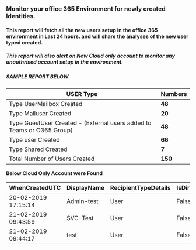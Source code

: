 ### Monitor your office 365 Environment for newly created Identities.
#### This report will fetch all the new users setup in the office 365 environment in Last 24 hours. and will share the analyses of the new user typed created.
##### This report will also alert on New Cloud only account to monitor any unauthrised account setup in the environment.

##### SAMPLE REPORT BELOW

|USER Type| Numbers |
|---|---|
|Type UserMailbox Created	|**48**|
|Type Mailuser Created	|**20**|
|Type GuestUser Created - (External users added to Teams or O365 Group)|	**48**|
|Type user Created	|**66**|
|Type Shared Created	|**7**|
|Total Number of Users Created	|**150**|

**Below Cloud Only Account were Found** 

|WhenCreatedUTC|	DisplayName|	RecipientTypeDetails	|IsDirSynced |
|---|---|---|---|
|20-02-2019 17:15:14| Admin-test |	User	|False |
|21-02-2019 09:43:59	|SVC-Test	|User|	False|
|21-02-2019 09:44:17	| test|	User|	False|

